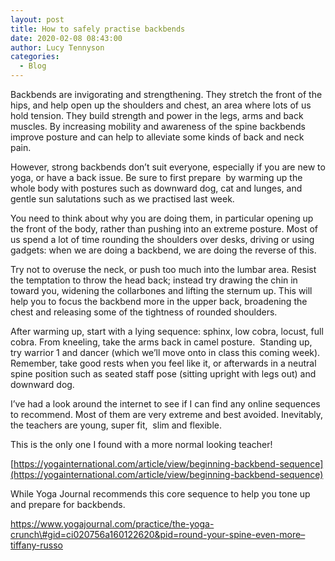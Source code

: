 ```yaml
---
layout: post
title: How to safely practise backbends
date: 2020-02-08 08:43:00
author: Lucy Tennyson
categories:
  - Blog
---
```

Backbends are invigorating and strengthening. They stretch the front of the hips, and help open up the shoulders and chest, an area where lots of us hold tension. They build strength and power in the legs, arms and back muscles. By increasing mobility and awareness of the spine backbends improve posture and can help to alleviate some kinds of back and neck pain.

However, strong backbends don’t suit everyone, especially if you are new to yoga, or have a back issue. Be sure to first prepare&nbsp; by warming up the whole body with postures such as downward dog, cat and lunges, and gentle sun salutations such as we practised last week. &nbsp;

You need to think about why you are doing them, in particular opening up the front of the body, rather than pushing into an extreme posture. Most of us spend a lot of time rounding the shoulders over desks, driving or using gadgets: when we are doing a backbend, we are doing the reverse of this.

Try not to overuse the neck, or push too much into the lumbar area. Resist the temptation to throw the head back; instead try drawing the chin in toward you, widening the collarbones and lifting the sternum up. This will help you to focus the backbend more in the upper back, broadening the chest and releasing some of the tightness of rounded shoulders.

After warming up, start with a lying sequence: sphinx, low cobra, locust, full cobra. From kneeling, take the arms back in camel posture.&nbsp; Standing up, try warrior 1 and dancer (which we’ll move onto in class this coming week). Remember, take good rests when you feel like it, or afterwards in a neutral spine position such as seated staff pose (sitting upright with legs out) and downward dog.

I’ve had a look around the internet to see if I can find any online sequences to recommend. Most of them are very extreme and best avoided. Inevitably, the teachers are young, super fit,&nbsp; slim and flexible.

This is the only one I found with a more normal looking teacher\!

[https://yogainternational.com/article/view/beginning-backbend-sequence](https://yogainternational.com/article/view/beginning-backbend-sequence)

While Yoga Journal recommends this core sequence to help you tone up and prepare for backbends.

https://www.yogajournal.com/practice/the-yoga-crunch\#gid=ci020756a160122620&pid=round-your-spine-even-more–tiffany-russo